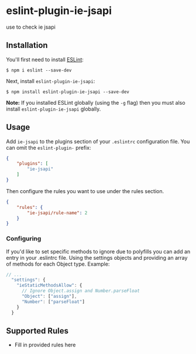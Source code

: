 # eslint-plugin-ie-jsapi

use to check ie jsapi

## Installation

You'll first need to install [ESLint](http://eslint.org):

```
$ npm i eslint --save-dev
```

Next, install `eslint-plugin-ie-jsapi`:

```
$ npm install eslint-plugin-ie-jsapi --save-dev
```

**Note:** If you installed ESLint globally (using the `-g` flag) then you must also install `eslint-plugin-ie-jsapi` globally.

## Usage

Add `ie-jsapi` to the plugins section of your `.eslintrc` configuration file. You can omit the `eslint-plugin-` prefix:

```json
{
    "plugins": [
        "ie-jsapi"
    ]
}
```


Then configure the rules you want to use under the rules section.

```json
{
    "rules": {
        "ie-jsapi/rule-name": 2
    }
}
```

### Configuring
If you'd like to set specific methods to ignore due to polyfills you can add an
entry in your .eslintrc file. Using the settings objects and providing an array
of methods for each Object type. Example:

```js
// ...
  "settings": {
    "ieStaticMethodsAllow": {
      // Ignore Object.assign and Number.parseFloat
      "Object": ["assign"],
      "Number": ["parseFloat"]
    }
  }
```
## Supported Rules

* Fill in provided rules here





